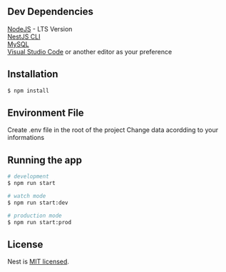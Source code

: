 ## Dev Dependencies
[NodeJS](https://nodejs.org/en/) - LTS Version<br />
[NestJS CLI](https://docs.nestjs.com/cli/overview)<br />
[MySQL](https://dev.mysql.com/downloads/installer/)<br />
[Visual Studio Code](https://code.visualstudio.com/) or another editor as your preference

## Installation

```bash
$ npm install
```

## Environment File
Create .env file in the root of the project
Change data acordding to your informations

## Running the app

```bash
# development
$ npm run start

# watch mode
$ npm run start:dev

# production mode
$ npm run start:prod
```

## License

Nest is [MIT licensed](LICENSE).
